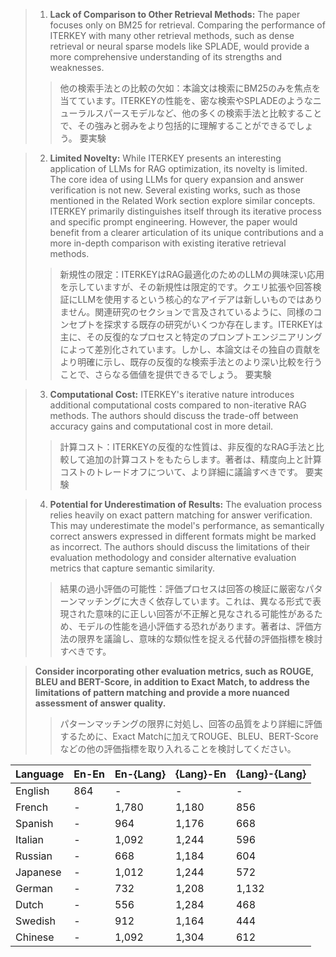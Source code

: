 
> 1. **Lack of Comparison to Other Retrieval Methods:** The paper focuses only on BM25 for retrieval. Comparing the performance of ITERKEY with many other retrieval methods, such as dense retrieval or neural sparse models like SPLADE, would provide a more comprehensive understanding of its strengths and weaknesses.
>> 他の検索手法との比較の欠如：本論文は検索にBM25のみを焦点を当てています。ITERKEYの性能を、密な検索やSPLADEのようなニューラルスパースモデルなど、他の多くの検索手法と比較することで、その強みと弱みをより包括的に理解することができるでしょう。
要実験

> 2. **Limited Novelty:** While ITERKEY presents an interesting application of LLMs for RAG optimization, its novelty is limited. The core idea of using LLMs for query expansion and answer verification is not new. Several existing works, such as those mentioned in the Related Work section explore similar concepts. ITERKEY primarily distinguishes itself through its iterative process and specific prompt engineering. However, the paper would benefit from a clearer articulation of its unique contributions and a more in-depth comparison with existing iterative retrieval methods.
>> 新規性の限定：ITERKEYはRAG最適化のためのLLMの興味深い応用を示していますが、その新規性は限定的です。クエリ拡張や回答検証にLLMを使用するという核心的なアイデアは新しいものではありません。関連研究のセクションで言及されているように、同様のコンセプトを探求する既存の研究がいくつか存在します。ITERKEYは主に、その反復的なプロセスと特定のプロンプトエンジニアリングによって差別化されています。しかし、本論文はその独自の貢献をより明確に示し、既存の反復的な検索手法とのより深い比較を行うことで、さらなる価値を提供できるでしょう。
要実験

> 3. **Computational Cost:** ITERKEY's iterative nature introduces additional computational costs compared to non-iterative RAG methods. The authors should discuss the trade-off between accuracy gains and computational cost in more detail.
>> 計算コスト：ITERKEYの反復的な性質は、非反復的なRAG手法と比較して追加の計算コストをもたらします。著者は、精度向上と計算コストのトレードオフについて、より詳細に議論すべきです。
要実験

> 4. **Potential for Underestimation of Results:** The evaluation process relies heavily on exact pattern matching for answer verification. This may underestimate the model's performance, as semantically correct answers expressed in different formats might be marked as incorrect. The authors should discuss the limitations of their evaluation methodology and consider alternative evaluation metrics that capture semantic similarity.
>> 結果の過小評価の可能性：評価プロセスは回答の検証に厳密なパターンマッチングに大きく依存しています。これは、異なる形式で表現された意味的に正しい回答が不正解と見なされる可能性があるため、モデルの性能を過小評価する恐れがあります。著者は、評価方法の限界を議論し、意味的な類似性を捉える代替の評価指標を検討すべきです。


> **Consider incorporating other evaluation metrics, such as ROUGE, BLEU and BERT-Score, in addition to Exact Match, to address the limitations of pattern matching and provide a more nuanced assessment of answer quality.**
>>パターンマッチングの限界に対処し、回答の品質をより詳細に評価するために、Exact Matchに加えてROUGE、BLEU、BERT-Scoreなどの他の評価指標を取り入れることを検討してください。






| Language   | En-En | En-{Lang} | {Lang}-En | {Lang}-{Lang} |
|------------|-------|-----------|-----------|---------------|
| English    | 864   | -         | -         | -             |
| French     | -     | 1,780     | 1,180     | 856           |
| Spanish    | -     | 964       | 1,176     | 668           |
| Italian    | -     | 1,092     | 1,244     | 596           |
| Russian    | -     | 668       | 1,184     | 604           |
| Japanese   | -     | 1,012     | 1,244     | 572           |
| German     | -     | 732       | 1,208     | 1,132         |
| Dutch      | -     | 556       | 1,284     | 468           |
| Swedish    | -     | 912       | 1,164     | 444           |
| Chinese    | -     | 1,092     | 1,304     | 612           |
